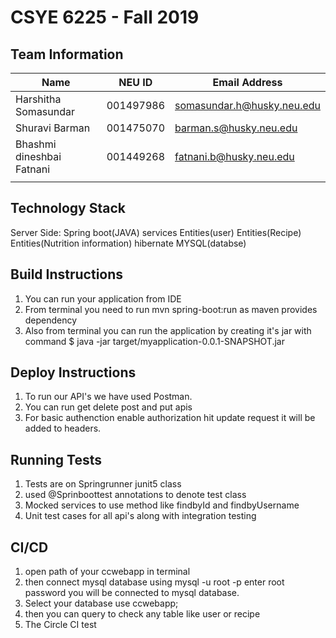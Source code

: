 # CSYE 6225 - Fall 2019

## Team Information

| Name | NEU ID | Email Address |
| --- | --- | --- |
| Harshitha Somasundar |001497986 | somasundar.h@husky.neu.edu |
| Shuravi Barman | 001475070 | barman.s@husky.neu.edu |
| Bhashmi dineshbai Fatnani |  001449268 |  fatnani.b@husky.neu.edu|
| | | |

## Technology Stack
Server Side:
Spring boot(JAVA)
services
Entities(user)
Entities(Recipe)
Entities(Nutrition information)
hibernate
MYSQL(databse)

## Build Instructions
1. You can run your application from IDE
2. From terminal you need to run mvn spring-boot:run as maven provides dependency
3. Also from terminal you can run the application by creating it's jar with command $ java -jar target/myapplication-0.0.1-SNAPSHOT.jar


## Deploy Instructions
1. To run our API's we have used Postman.
2. You can run get delete post and put apis
3. For basic authenction enable authorization hit update request it will be added to headers.



## Running Tests
1. Tests are on Springrunner junit5 class
2. used @Sprinboottest annotations to denote test class 
3. Mocked services to use method like findbyId and findbyUsername
4. Unit test cases for all api's along with integration testing

## CI/CD
1. open path of your ccwebapp in terminal
2. then connect mysql database using mysql -u root -p enter root password you will be connected to mysql database.
3. Select your database use ccwebapp;
4. then you can query to check any table like user or recipe
5. The Circle CI test



